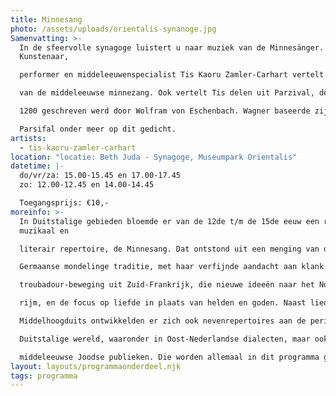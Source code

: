 ```yaml
---
title: Minnesang
photo: /assets/uploads/orientalis-synanoge.jpg
Samenvatting: >-
  In de sfeervolle synagoge luistert u naar muziek van de Minnesänger.
  Kunstenaar,

  performer en middeleeuwenspecialist Tis Kaoru Zamler-Carhart vertelt u over de kunst

  van de middeleeuwse minnezang. Ook vertelt Tis delen uit Parzival, de sage die rond

  1200 geschreven werd door Wolfram von Eschenbach. Wagner baseerde zijn opera

  Parsifal onder meer op dit gedicht.
artists:
  - tis-kaoru-zamler-carhart
location: "locatie: Beth Juda - Synagoge, Museumpark Orientalis"
datetime: |-
  do/vr/za: 15.00-15.45 en 17.00-17.45
  zo: 12.00-12.45 en 14.00-14.45

  Toegangsprijs: €10,-
moreinfo: >-
  In Duitstalige gebieden bloemde er van de 12de t/m de 15de eeuw een rijk
  muzikaal en

  literair repertoire, de Minnesang. Dat ontstond uit een menging van de eeuwenoude

  Germaanse mondelinge traditie, met haar verfijnde aandacht aan klank en ritme, en de

  troubadour-beweging uit Zuid-Frankrijk, die nieuwe ideeën naar het Noorden bracht, zoals

  rijm, en de focus op liefde in plaats van helden en goden. Naast liederen in het prachtige

  Middelhoogduits ontwikkelden er zich ook nevenrepertoires aan de periferie van de

  Duitstalige wereld, waaronder in Oost-Nederlandse dialecten, maar ook in het Yiddish voor

  middeleeuwse Joodse publieken. Die worden allemaal in dit programma gepresenteerd.
layout: layouts/programmaonderdeel.njk
tags: programma
---
```

